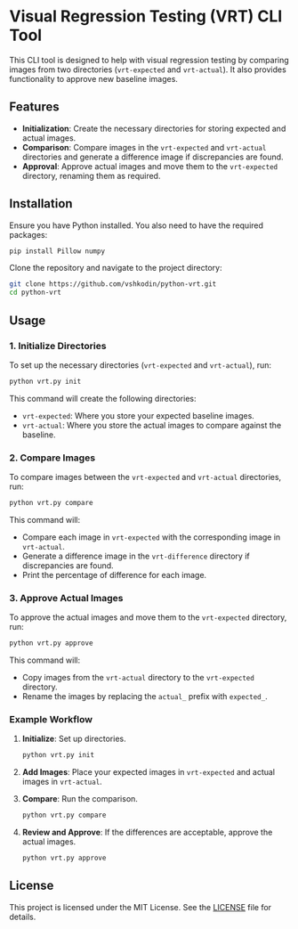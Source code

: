 
# Visual Regression Testing (VRT) CLI Tool

This CLI tool is designed to help with visual regression testing by comparing images from two directories (`vrt-expected` and `vrt-actual`). It also provides functionality to approve new baseline images.

## Features

- **Initialization**: Create the necessary directories for storing expected and actual images.
- **Comparison**: Compare images in the `vrt-expected` and `vrt-actual` directories and generate a difference image if discrepancies are found.
- **Approval**: Approve actual images and move them to the `vrt-expected` directory, renaming them as required.

## Installation

Ensure you have Python installed. You also need to have the required packages:

```bash
pip install Pillow numpy
```

Clone the repository and navigate to the project directory:

```bash
git clone https://github.com/vshkodin/python-vrt.git
cd python-vrt
```

## Usage

### 1. Initialize Directories

To set up the necessary directories (`vrt-expected` and `vrt-actual`), run:

```bash
python vrt.py init
```

This command will create the following directories:
- `vrt-expected`: Where you store your expected baseline images.
- `vrt-actual`: Where you store the actual images to compare against the baseline.

### 2. Compare Images

To compare images between the `vrt-expected` and `vrt-actual` directories, run:

```bash
python vrt.py compare
```

This command will:
- Compare each image in `vrt-expected` with the corresponding image in `vrt-actual`.
- Generate a difference image in the `vrt-difference` directory if discrepancies are found.
- Print the percentage of difference for each image.

### 3. Approve Actual Images

To approve the actual images and move them to the `vrt-expected` directory, run:

```bash
python vrt.py approve
```

This command will:
- Copy images from the `vrt-actual` directory to the `vrt-expected` directory.
- Rename the images by replacing the `actual_` prefix with `expected_`.

### Example Workflow

1. **Initialize**: Set up directories.
    ```bash
    python vrt.py init
    ```

2. **Add Images**: Place your expected images in `vrt-expected` and actual images in `vrt-actual`.

3. **Compare**: Run the comparison.
    ```bash
    python vrt.py compare
    ```

4. **Review and Approve**: If the differences are acceptable, approve the actual images.
    ```bash
    python vrt.py approve
    ```

## License

This project is licensed under the MIT License. See the [LICENSE](LICENSE) file for details.
